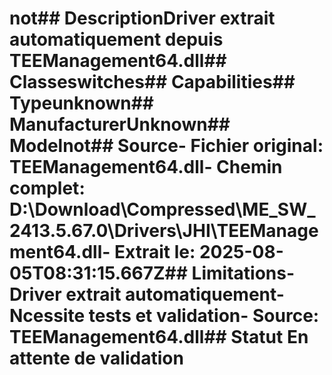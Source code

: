 # not##  DescriptionDriver extrait automatiquement depuis TEEManagement64.dll##  Classeswitches##  Capabilities##  Typeunknown##  ManufacturerUnknown##  Modelnot##  Source- **Fichier original**: TEEManagement64.dll- **Chemin complet**: D:\Download\Compressed\ME_SW_2413.5.67.0\Drivers\JHI\TEEManagement64.dll- **Extrait le**: 2025-08-05T08:31:15.667Z##  Limitations- Driver extrait automatiquement- Ncessite tests et validation- Source: TEEManagement64.dll##  Statut En attente de validation